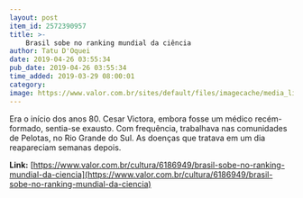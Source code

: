 ```yaml
---
layout: post
item_id: 2572390957
title: >-
    Brasil sobe no ranking mundial da ciência
author: Tatu D'Oquei
date: 2019-04-26 03:55:34
pub_date: 2019-04-26 03:55:34
time_added: 2019-03-29 08:00:01
category: 
image: https://www.valor.com.br/sites/default/files/imagecache/media_library_big_horizontal/gn/19/03/foto29cul-604-capa-d10.jpg
---
```


Era o início dos anos 80. Cesar Victora, embora fosse um médico recém-formado, sentia-se exausto. Com frequência, trabalhava nas comunidades de Pelotas, no Rio Grande do Sul. As doenças que tratava em um dia reapareciam semanas depois.

**Link:** [https://www.valor.com.br/cultura/6186949/brasil-sobe-no-ranking-mundial-da-ciencia](https://www.valor.com.br/cultura/6186949/brasil-sobe-no-ranking-mundial-da-ciencia)

